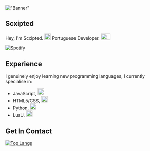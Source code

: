 !["Banner"](https://doy2mn9upadnk.cloudfront.net/uploads/default/optimized/4X/7/c/2/7c2aa4aacb769fab0f41129470ddc3807b520a51_2_690x172.png)
 
## Scxipted
 
Hey, I'm Scxipted. <img height="20" width="20" src="https://emoji.gg/assets/emoji/2112_wave_animated.gif"/>
Portuguese Developer. <img height="20" width="30" src="https://cdn.countryflags.com/thumbs/portugal/flag-400.png"/>
 
[![Spotify](https://scxipted.vercel.app/api/spotify)](https://open.spotify.com/user/scxipted)

 
## Experience
 
I genuinely enjoy learning new programming languages, I currently specialise in:
 
- JavaScript, <img height="20" width="20" src="https://cdn.jsdelivr.net/npm/simple-icons@v4/icons/javascript.svg" />
- HTML5/CSS, <img height="20" width="20" src="https://cdn.jsdelivr.net/npm/simple-icons@v4/icons/html5.svg" />
- Python, <img height="20" width="20" src="https://cdn.jsdelivr.net/npm/simple-icons@v4/icons/python.svg" />
- LuaU. <img height="20" width="20" src="https://cdn.jsdelivr.net/npm/simple-icons@v4/icons/lua.svg" />
 
## Get In Contact



[![Top Langs](https://github-readme-stats.vercel.app/api/top-langs/?username=anuraghazra&layout=compact)](https://github.com/anuraghazra/github-readme-stats)
